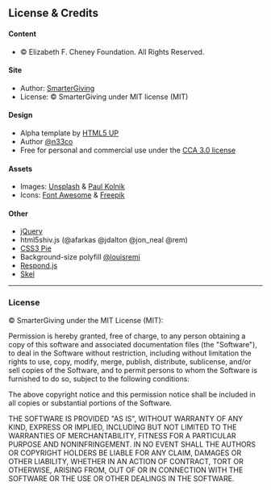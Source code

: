 ## License & Credits  

#### Content  
  - &copy; Elizabeth F. Cheney Foundation. All Rights Reserved.

#### Site  
  - Author: [SmarterGiving](https://smartergiving.org)
  - License: &copy; SmarterGiving under MIT license (MIT)

#### Design  
  - Alpha template by [HTML5 UP](https://html5up.net)
  - Author [@n33co](https://twitter.com/n33co)
  - Free for personal and commercial use under the [CCA 3.0 license](http://html5up.net/license)

#### Assets  
  - Images: [Unsplash](http://unsplash.com) & [Paul Kolnik](http://paulkolnik.photoshelter.com/)  
  - Icons: [Font Awesome](http://fortawesome.github.com/Font-Awesome) & [Freepik](http://www.freepik.com)  

#### Other  
  - [jQuery](http://jquery.com)
  - html5shiv.js (@afarkas @jdalton @jon_neal @rem)
  - [CSS3 Pie](http://css3pie.com)
  - Background-size polyfill [@louisremi](github.com/louisremi)
  - [Respond.js](http://j.mp/respondjs)
  - [Skel](skel.io)  
  
***
### License

&copy; SmarterGiving under the MIT License (MIT):

Permission is hereby granted, free of charge, to any person obtaining a copy
of this software and associated documentation files (the "Software"), to deal
in the Software without restriction, including without limitation the rights
to use, copy, modify, merge, publish, distribute, sublicense, and/or sell
copies of the Software, and to permit persons to whom the Software is
furnished to do so, subject to the following conditions:

The above copyright notice and this permission notice shall be included in all
copies or substantial portions of the Software.

THE SOFTWARE IS PROVIDED "AS IS", WITHOUT WARRANTY OF ANY KIND, EXPRESS OR
IMPLIED, INCLUDING BUT NOT LIMITED TO THE WARRANTIES OF MERCHANTABILITY,
FITNESS FOR A PARTICULAR PURPOSE AND NONINFRINGEMENT. IN NO EVENT SHALL THE
AUTHORS OR COPYRIGHT HOLDERS BE LIABLE FOR ANY CLAIM, DAMAGES OR OTHER
LIABILITY, WHETHER IN AN ACTION OF CONTRACT, TORT OR OTHERWISE, ARISING FROM,
OUT OF OR IN CONNECTION WITH THE SOFTWARE OR THE USE OR OTHER DEALINGS IN THE
SOFTWARE.
